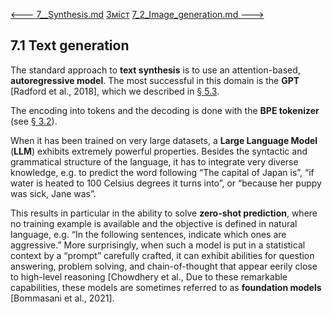 [<---   7__Synthesis.md](7__Synthesis.md)         [Зміст](README.md)          [7_2_Image_generation.md    --->](7_2_Image_generation.md) 

## 7.1    Text generation

The standard approach to **text synthesis** is to use an attention-based, **autoregressive model**. The most successful in this domain is the **GPT** [Radford et al., 2018], which we described in [§ 5.3](5_3_Attention_models.md).

The encoding into tokens and the decoding is done with the **BPE tokenizer** (see [§ 3.2](3_2_Autoregressive_models.md)).

When it has been trained on very large datasets, a **Large Language Model** (**LLM**) exhibits extremely powerful properties. Besides the syntactic and grammatical structure of the language, it has to integrate very diverse knowledge, e.g. to predict the word following “The capital of Japan is”, “if water is heated to 100 Celsius degrees it turns into”, or “because her puppy was sick, Jane was”.

This results in particular in the ability to solve **zero-shot prediction**, where no training example is available and the objective is defined in natural language, e.g. “In the following sentences, indicate which ones are aggressive.” More surprisingly, when such a model is put in a statistical context by a “prompt” carefully crafted, it can exhibit abilities for question answering, problem solving, and chain-of-thought that appear eerily close to high-level reasoning [Chowdhery et al., Due to these remarkable capabilities, these models are sometimes referred to as **foundation models** [Bommasani et al., 2021].

